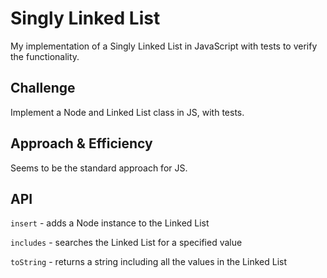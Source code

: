# Singly Linked List
My implementation of a Singly Linked List in JavaScript with tests to verify the functionality.

## Challenge
Implement a Node and Linked List class in JS, with tests.

## Approach & Efficiency
Seems to be the standard approach for JS.

## API
`insert` - adds a Node instance to the Linked List

`includes` - searches the Linked List for a specified value

`toString` - returns a string including all the values in the Linked List

